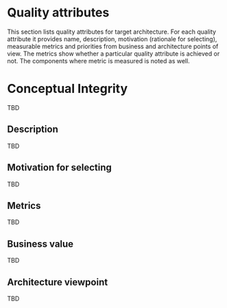 # Quality attributes
This section lists quality attributes for target architecture.
For each quality attribute it provides name, description, motivation (rationale for selecting), measurable metrics and priorities from business and architecture points of view.
The metrics show whether a particular quality attribute is achieved or not.
The components where metric is measured is noted as well.

# Conceptual Integrity
TBD

## Description
TBD

## Motivation for selecting
TBD

## Metrics
TBD

## Business value
TBD

## Architecture viewpoint
TBD
